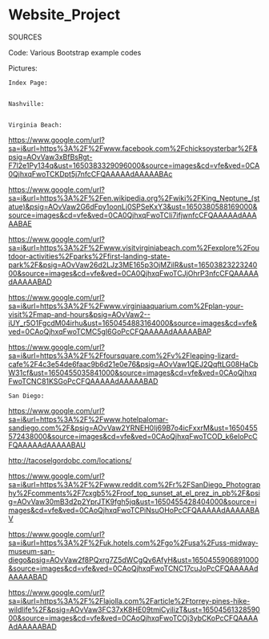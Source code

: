 # Website_Project





SOURCES

Code:
Various Bootstrap example codes

Pictures:

    Index Page:


    Nashville:


    Virginia Beach:
https://www.google.com/url?sa=i&url=https%3A%2F%2Fwww.facebook.com%2Fchicksoysterbar%2F&psig=AOvVaw3xBfBsRgt-F7l2e1Py134q&ust=1650383329096000&source=images&cd=vfe&ved=0CA0QjhxqFwoTCKDpt5j7nfcCFQAAAAAdAAAAABAc

https://www.google.com/url?sa=i&url=https%3A%2F%2Fen.wikipedia.org%2Fwiki%2FKing_Neptune_(statue)&psig=AOvVaw2G6dFpy1oonLj0SPSeKxY3&ust=1650380588169000&source=images&cd=vfe&ved=0CA0QjhxqFwoTCIi7ifjwnfcCFQAAAAAdAAAAABAE

https://www.google.com/url?sa=i&url=https%3A%2F%2Fwww.visitvirginiabeach.com%2Fexplore%2Foutdoor-activities%2Fparks%2Ffirst-landing-state-park%2F&psig=AOvVaw26d2LJz3ME165p3OjMZilR&ust=1650382322324000&source=images&cd=vfe&ved=0CA0QjhxqFwoTCJjOhrP3nfcCFQAAAAAdAAAAABAD

https://www.google.com/url?sa=i&url=https%3A%2F%2Fwww.virginiaaquarium.com%2Fplan-your-visit%2Fmap-and-hours&psig=AOvVaw2--iUY_r5O1FgcdM04irhu&ust=1650454883164000&source=images&cd=vfe&ved=0CAoQjhxqFwoTCMC5gI6GoPcCFQAAAAAdAAAAABAP

https://www.google.com/url?sa=i&url=https%3A%2F%2Ffoursquare.com%2Fv%2Fleaping-lizard-cafe%2F4c3e54de6faac9b6d21e0e76&psig=AOvVaw1QEJ2QqftLG08HaCbW31cf&ust=1650455035841000&source=images&cd=vfe&ved=0CAoQjhxqFwoTCNC81KSGoPcCFQAAAAAdAAAAABAD

    San Diego:
https://www.google.com/url?sa=i&url=https%3A%2F%2Fwww.hotelpalomar-sandiego.com%2F&psig=AOvVaw2YRNEH0Ij69B7o4icFxxrM&ust=1650455572438000&source=images&cd=vfe&ved=0CAoQjhxqFwoTCOD_k6eIoPcCFQAAAAAdAAAAABAU

http://tacoselgordobc.com/locations/

https://www.google.com/url?sa=i&url=https%3A%2F%2Fwww.reddit.com%2Fr%2FSanDiego_Photography%2Fcomments%2F7cxgb5%2Froof_top_sunset_at_el_prez_in_pb%2F&psig=AOvVaw30mB3d2p2YprJTK9fgh5jq&ust=1650455428404000&source=images&cd=vfe&ved=0CAoQjhxqFwoTCPiNsuOHoPcCFQAAAAAdAAAAABAV

https://www.google.com/url?sa=i&url=https%3A%2F%2Fuk.hotels.com%2Fgo%2Fusa%2Fuss-midway-museum-san-diego&psig=AOvVaw2f8PQxrg7Z5dWCgQv6AfyH&ust=1650455906891000&source=images&cd=vfe&ved=0CAoQjhxqFwoTCNC17cuJoPcCFQAAAAAdAAAAABAD

https://www.google.com/url?sa=i&url=https%3A%2F%2Flajolla.com%2Farticle%2Ftorrey-pines-hike-wildlife%2F&psig=AOvVaw3FC37xK8HE09tmiCyiIizT&ust=1650456132859000&source=images&cd=vfe&ved=0CAoQjhxqFwoTCOj3ybCKoPcCFQAAAAAdAAAAABAD